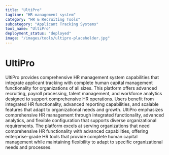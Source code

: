 ```yaml
---
title: "UltiPro"
tagline: "HR management system"
category: "HR & Recruiting Tools"
subcategory: "Applicant Tracking Systems"
tool_name: "UltiPro"
deployment_status: "deployed"
image: "/images/tools/ultipro-placeholder.jpg"
---
```


# UltiPro

UltiPro provides comprehensive HR management system capabilities that integrate applicant tracking with complete human capital management functionality for organizations of all sizes. This platform offers advanced recruiting, payroll processing, talent management, and workforce analytics designed to support comprehensive HR operations. Users benefit from integrated HR functionality, advanced reporting capabilities, and scalable features that adapt to organizational needs and growth. UltiPro emphasizes comprehensive HR management through integrated functionality, advanced analytics, and flexible configuration that supports diverse organizational requirements. The platform excels at serving organizations that need comprehensive HR functionality with advanced capabilities, offering enterprise-grade HR tools that provide complete human capital management while maintaining flexibility to adapt to specific organizational needs and processes.

